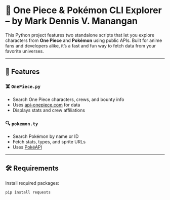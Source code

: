 # 🐉 One Piece & Pokémon CLI Explorer – by Mark Dennis V. Manangan

This Python project features two standalone scripts that let you explore characters from **One Piece** and **Pokémon** using public APIs. Built for anime fans and developers alike, it’s a fast and fun way to fetch data from your favorite universes.

---

## 🚀 Features

### ☠️ `OnePiece.py`
- Search One Piece characters, crews, and bounty info
- Uses [api-onepiece.com](https://api-onepiece.com) for data
- Displays stats and crew affiliations

### 🔍 `pokemon.ty`
- Search Pokémon by name or ID
- Fetch stats, types, and sprite URLs
- Uses [PokéAPI](https://pokeapi.co)

---

## 🛠 Requirements

Install required packages:

```bash
pip install requests
